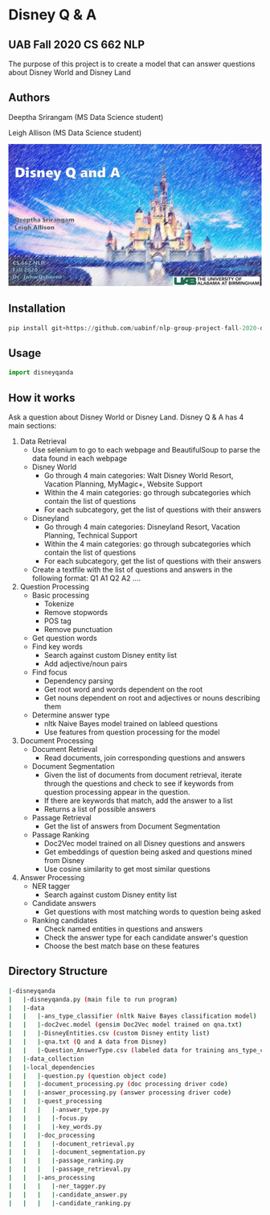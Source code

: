 # Disney Q & A
## UAB Fall 2020 CS 662 NLP 
The purpose of this project is to create a model that can answer questions about Disney World and Disney Land


## Authors

Deeptha Srirangam (MS Data Science student)

Leigh Allison (MS Data Science student)


![](images/Cover.PNG)

## Installation
```python
pip install git+https://github.com/uabinf/nlp-group-project-fall-2020-disneyqanda
```
## Usage
```python
import disneyqanda
```
## How it works
Ask a question about Disney World or Disney Land.
Disney Q & A has 4 main sections:
1) Data Retrieval
    * Use selenium to go to each webpage and BeautifulSoup to parse the data found in each webpage
    * Disney World
        * Go through 4 main categories: Walt Disney World Resort, Vacation Planning, MyMagic+, Website Support
        * Within the 4 main categories: go through subcategories which contain the list of questions
        * For each subcategory, get the list of questions with their answers
    * Disneyland
        * Go through 4 main categories: Disneyland Resort, Vacation Planning, Technical Support
        * Within the 4 main categories: go through subcategories which contain the list of questions
        * For each subcategory, get the list of questions with their answers
    * Create a textfile with the list of questions and answers in the following format:
        Q1
        A1
        Q2
        A2
        ....
2) Question Processing
    * Basic processing
        * Tokenize
        * Remove stopwords
        * POS tag
        * Remove punctuation
    * Get question words
    * Find key words 
        * Search against custom Disney entity list
        * Add adjective/noun pairs
    * Find focus
        * Dependency parsing
        * Get root word and words dependent on the root
        * Get nouns dependent on root and adjectives or nouns describing them
    * Determine answer type
        * nltk Naive Bayes model trained on lableed questions
        * Use features from question processing for the model
3) Document Processing
    * Document Retrieval
        * Read documents, join corresponding questions and answers
    * Document Segmentation
        * Given the list of documents from document retrieval, iterate through the questions and check to see if keywords from question processing appear in the question.
        * If there are keywords that match, add the answer to a list 
        * Returns a list of possible answers
    * Passage Retrieval 
        * Get the list of answers from Document Segmentation
    * Passage Ranking 
        * Doc2Vec model trained on all Disney questions and answers
        * Get embeddings of question being asked and questions mined from Disney
        * Use cosine similarity to get most similar questions
4) Answer Processing
    * NER tagger 
        * Search against custom Disney entity list
    * Candidate answers
        * Get questions with most matching words to question being asked
    * Ranking candidates
        * Check named entities in questions and answers
        * Check the answer type for each candidate answer's question
        * Choose the best match base on these features 

## Directory Structure
```bash
|-disneyqanda
|   |-disneyqanda.py (main file to run program)
|   |-data
|   |   |-ans_type_classifier (nltk Naive Bayes classification model)
|   |   |-doc2vec.model (gensim Doc2Vec model trained on qna.txt)
|   |   |-DisneyEntities.csv (custom Disney entity list)
|   |   |-qna.txt (Q and A data from Disney)
|   |   |-Question_AnswerType.csv (labeled data for training ans_type_classifier)
|   |-data_collection
|   |-local_dependencies
|   |   |-question.py (question object code)
|   |   |-document_processing.py (doc processing driver code)
|   |   |-answer_processing.py (answer processing driver code)
|   |   |-quest_processing
|   |   |   |-answer_type.py
|   |   |   |-focus.py 
|   |   |   |-key_words.py
|   |   |-doc_processing
|   |   |   |-document_retrieval.py
|   |   |   |-document_segmentation.py
|   |   |   |-passage_ranking.py
|   |   |   |-passage_retrieval.py
|   |   |-ans_processing
|   |   |   |-ner_tagger.py
|   |   |   |-candidate_answer.py
|   |   |   |-candidate_ranking.py
```
